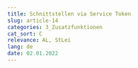 ```yaml
---
title: Schnittstellen via Service Token
slug: article-14
categories: 3_Zusatzfunktionen
cat_sort: C
relevance: AL, StLei
lang: de
date: 02.01.2022
---
```


